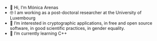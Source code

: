 - 👋 Hi, I’m Mónica Arenas
- 🤓 I am working as a post-doctoral researcher at the University of Luxembourg
- 👀 I’m interested in cryptographic applications, in free and open source software, in good scientific practices, in gender equality.
- 🌱 I’m currently learning C++

<!---
monicarenas4/monicarenas4 is a ✨ special ✨ repository because its `README.md` (this file) appears on your GitHub profile.
You can click the Preview link to take a look at your changes.
--->
